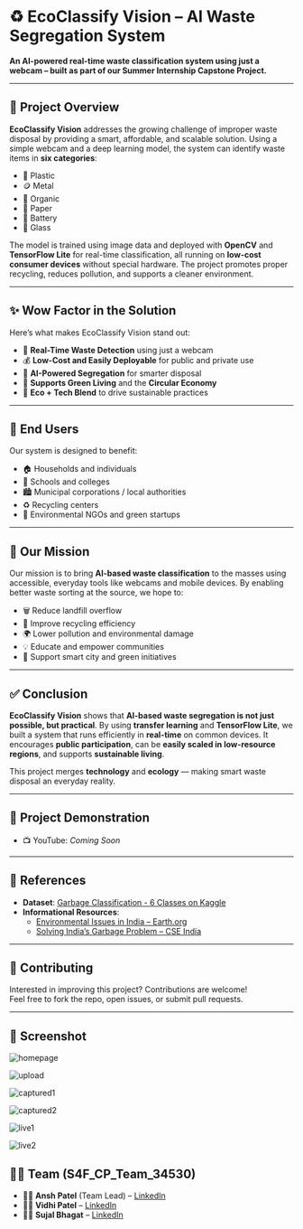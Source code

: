 # ♻️ EcoClassify Vision – AI Waste Segregation System

**An AI-powered real-time waste classification system using just a webcam – built as part of our Summer Internship Capstone Project.**

---

## 📌 Project Overview

**EcoClassify Vision** addresses the growing challenge of improper waste disposal by providing a smart, affordable, and scalable solution. Using a simple webcam and a deep learning model, the system can identify waste items in **six categories**:

- 🥫 Plastic  
- 🪙 Metal  
- 🍌 Organic  
- 📰 Paper  
- 🔋 Battery  
- 🧪 Glass  

The model is trained using image data and deployed with **OpenCV** and **TensorFlow Lite** for real-time classification, all running on **low-cost consumer devices** without special hardware. The project promotes proper recycling, reduces pollution, and supports a cleaner environment.

---

## ✨ Wow Factor in the Solution

Here’s what makes EcoClassify Vision stand out:

- 📸 **Real-Time Waste Detection** using just a webcam
- 💰 **Low-Cost and Easily Deployable** for public and private use
- 🤖 **AI-Powered Segregation** for smarter disposal
- 🌱 **Supports Green Living** and the **Circular Economy**
- 🔁 **Eco + Tech Blend** to drive sustainable practices

---

## 👥 End Users

Our system is designed to benefit:

- 🏠 Households and individuals  
- 🏫 Schools and colleges  
- 🏙️ Municipal corporations / local authorities  
- ♻️ Recycling centers  
- 🌿 Environmental NGOs and green startups  

---

## 🎯 Our Mission

Our mission is to bring **AI-based waste classification** to the masses using accessible, everyday tools like webcams and mobile devices. By enabling better waste sorting at the source, we hope to:

- 🗑️ Reduce landfill overflow  
- 🔄 Improve recycling efficiency  
- 🌍 Lower pollution and environmental damage  
- 💡 Educate and empower communities  
- 🧩 Support smart city and green initiatives  

---

## ✅ Conclusion

**EcoClassify Vision** shows that **AI-based waste segregation is not just possible, but practical**. By using **transfer learning** and **TensorFlow Lite**, we built a system that runs efficiently in **real-time** on common devices. It encourages **public participation**, can be **easily scaled in low-resource regions**, and supports **sustainable living**.

This project merges **technology** and **ecology** — making smart waste disposal an everyday reality.

---

## 🚀 Project Demonstration

- 📺 YouTube: *Coming Soon* 

---

## 📂 References

- **Dataset**: [Garbage Classification - 6 Classes on Kaggle](https://www.kaggle.com/datasets/asdasdasasdas/garbage-classification)
- **Informational Resources**:
  - [Environmental Issues in India – Earth.org](https://earth.org/environmental-issues-in-india/)
  - [Solving India’s Garbage Problem – CSE India](https://www.cseindia.org/solving-indias-garbage-problem-6399)

---

## 🤝 Contributing

Interested in improving this project? Contributions are welcome!  
Feel free to fork the repo, open issues, or submit pull requests.

---

## 📄 Screenshot

![homepage](https://github.com/user-attachments/assets/45129d24-42a2-471e-98b3-abb7ea5a4545)

![upload](https://github.com/user-attachments/assets/5e5f9a46-e43f-4284-8163-f913449037d7)

![captured1](https://github.com/user-attachments/assets/1c1713d3-67bf-4697-bd5e-c329d96aa85a)

![captured2](https://github.com/user-attachments/assets/80b561db-3d15-43b7-8ead-c694e6bcd173)

![live1](https://github.com/user-attachments/assets/7d6fe153-4c79-4892-afa1-241ad839a505)

![live2](https://github.com/user-attachments/assets/458c953e-5c2c-4940-b48b-7153a71838e1)

## 👨‍💻 Team (S4F_CP_Team_34530)

- 👨‍💼 **Ansh Patel** (Team Lead) – [LinkedIn](https://www.linkedin.com/in/ansh-patel-559306301)  
- 👩‍💻 **Vidhi Patel** – [LinkedIn](https://www.linkedin.com/in/vidhi-patel-42a11726b)  
- 👨‍💻 **Sujal Bhagat** – [LinkedIn](https://www.linkedin.com/in/sujal-bhagat/) 







